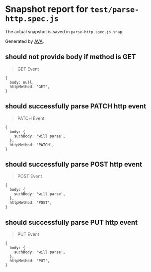 # Snapshot report for `test/parse-http.spec.js`

The actual snapshot is saved in `parse-http.spec.js.snap`.

Generated by [AVA](https://avajs.dev).

## should not provide body if method is GET

> GET Event

    {
      body: null,
      httpMethod: 'GET',
    }

## should successfully parse PATCH http event

> PATCH Event

    {
      body: {
        suchBody: 'will parse',
      },
      httpMethod: 'PATCH',
    }

## should successfully parse POST http event

> POST Event

    {
      body: {
        suchBody: 'will parse',
      },
      httpMethod: 'POST',
    }

## should successfully parse PUT http event

> PUT Event

    {
      body: {
        suchBody: 'will parse',
      },
      httpMethod: 'PUT',
    }
